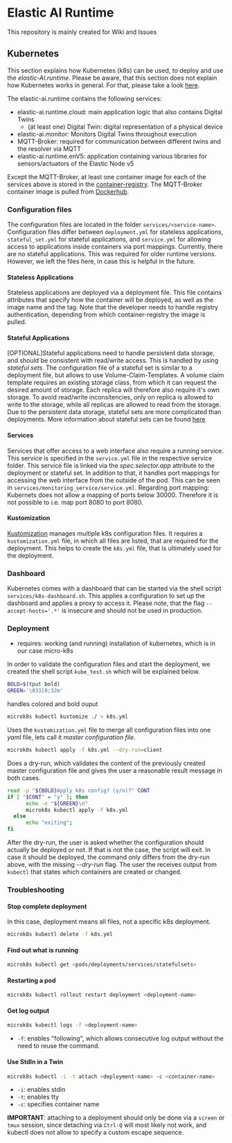 # Elastic AI Runtime

This repository is mainly created for Wiki and Issues

## Kubernetes

This section explains how Kubernetes (k8s) can be used, to deploy and use the _elastic-AI.runtime_. Please be aware, that this section does not explain how Kubernetes works in general. For that, please take a look [here](https://kubernetes.io/de/docs/concepts/overview/what-is-kubernetes/). 

The elastic-ai.runtime contains the following services:
- elastic-ai.runtime.cloud: main application logic that also contains Digital Twins
  - (at least one) Digital Twin: digital representation of a physical device
- elastic-ai.monitor: Monitors Digital Twins throughout execution
- MQTT-Broker: required for communication between different twins and the resolver via MQTT
- elastic-ai.runtime.enV5: application containing various libraries for sensors/actuators of the Elastic Node v5

Except the MQTT-Broker, at least one container image for each of the services above is stored in the [container-registry](https://github.com/orgs/es-ude/packages?repo_name=elastic-ai.runtime). The MQTT-Broker container image is pulled from [Dockerhub](https://hub.docker.com/r/hivemq/hivemq-ce).

### Configuration files

The configuration files are located in the folder `services/<service-name>`. Configuration files differ between `deployment.yml` for stateless applications, `stateful_set.yml` for stateful applications, and `service.yml` for allowing access to applications inside containers via port mappings. Currently, there are no stateful applications. This was required for older runtime versions. However, we left the files here, in case this is helpful in the future.

#### Stateless Applications

Stateless applications are deployed via a deployment file. This file contains attributes that specify how the container will be deployed, as well as the image name and the tag. Note that the developer needs to handle registry authentication, depending from which container-registry the image is pulled.

#### Stateful Applications

\[OPTIONAL\]Stateful applications need to handle persistent data storage, and should be consistent with read/write access. This is handled by using _stateful sets_. The configuration file of a stateful set is similar to a deployment file, but allows to use Volume-Claim-Templates. A volume claim template requires an existing storage class, from which it can request the desired amount of storage. Each replica will therefore also require it's own storage. To avoid read/write inconsitencies, only on replica is allowed to write to the storage, while all replicas are allowed to read from the storage. Due to the persistent data storage, stateful sets are more complicated than deployments. More information about stateful sets can be found [here](https://kubernetes.io/docs/concepts/workloads/controllers/statefulset/)

#### Services

Services that offer access to a web interface also require a running service. This service is specified in the `service.yml` file in the respective service folder. This service file is linked via the _spec.selector.app_ attribute to the deployment or stateful set. In addition to that, it handles port mappings for accessing the web interface from the outside of the pod. This can be seen in `services/monitoring_service/service.yml`. Regarding port mapping: Kubernets does not allow a mapping of ports below 30000. Therefore it is not possible to i.e. map port 8080 to port 8080.

#### Kustomization

[Kustomization](https://kubernetes.io/docs/tasks/manage-kubernetes-objects/kustomization/) manages multiple k8s configuration files. It requires a `kustomization.yml` file, in which all files are listed, that are required for the deployment. This helps to create the `k8s.yml` file, that is ultimately used for the deployment.  

### Dashboard

Kubernetes comes with a dashboard that can be started via the shell script `services/k8s-dashboard.sh`. This applies a configuration to set up the dashboard and applies a proxy to access it. Please note, that the flag `--accept-hosts='.*'` is insecure and should not be used in production.

### Deployment

- requires: working (and running) installation of kubernetes, which is in our case micro-k8s

In order to validate the configuration files and start the deployment, we created the shell script `kube_test.sh` which will be explained below.

```bash
BOLD=$(tput bold)
GREEN='\033[0;32m'
```
handles colored and bold ouput

```bash
microk8s kubectl kustomize ./ > k8s.yml
```
Uses the `kustomization.yml` file to merge all configuration files into one _yaml_ file, lets call it _master configuration file_. 

```bash
microk8s kubectl apply -f k8s.yml --dry-run=client
```
Does a dry-run, which validates the content of the previously created master configuration file and gives the user a reasonable result message in both cases.

```bash
read -p "${BOLD}Apply k8s config? (y/n)?" CONT
if [ "$CONT" = "y" ]; then
      echo -e "${GREEN}\n"
      microk8s kubectl apply -f k8s.yml
  else
      echo "exiting";
fi
```
After the dry-run, the user is asked whether the configuration should actually be deployed or not. If that is not the case, the script will exit. In case it should be deployed, the command only differs from the dry-run above, with the missing _--dry-run_ flag. The user the receives output from `kubectl` that states which containers are created or changed.  


### Troubleshooting

#### Stop complete deployment

In this case, deployment means all files, not a specific k8s deployment.
```bash
microk8s kubectl delete -f k8s.yml
```

#### Find out what is running

```bash
microk8s kubectl get <pods/deployments/services/statefulsets>
```

#### Restarting a pod

```bash
microk8s kubectl rollout restart deployment <deployment-name>
```

#### Get log output

```bash
microk8s kubectl logs -f <deployment-name>
```
- `-f`: enables "following", which allows consecutive log output without the need to reuse the command.

#### Use StdIn in a Twin

```bash
microk8s kubectl -i -t attach <deployment-name> -c <container-name>
```
- `-i`: enables stdin
- `-t`: enables tty
- `-c`: specifies container name

**IMPORTANT**: attaching to a deployment should only be done via a `screen` or `tmux` session, since detaching via `Ctrl-Q` will most likely not work, and kubectl does not allow to specify a custom escape sequence.